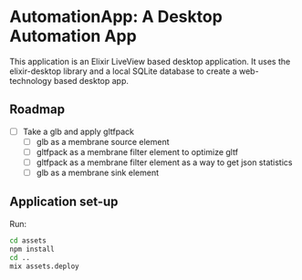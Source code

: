 # AutomationApp: A Desktop Automation App

This application is an Elixir LiveView based desktop application. It uses the elixir-desktop library and a local SQLite database to create a web-technology based desktop app.

## Roadmap

- [ ] Take a glb and apply gltfpack
    - [ ] glb as a membrane source element
    - [ ] gltfpack as a membrane filter element to optimize gltf
    - [ ] gltfpack as a membrane filter element as a way to get json statistics
    - [ ] glb as a membrane sink element

## Application set-up

Run:

```bash
cd assets
npm install
cd ..
mix assets.deploy
```

